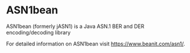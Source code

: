 # ASN1bean
ASN1bean (formerly jASN1) is a Java ASN.1 BER and DER encoding/decoding library

For detailed information on ASN1bean visit https://www.beanit.com/asn1/.

